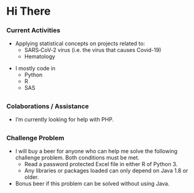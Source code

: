 # Hi There

### Current Activities
- Applying statistical concepts on projects related to: 
   - SARS‑CoV‑2 virus (i.e. the virus that causes Covid-19)
   - Hematology
<!-- - Upgrading knowledge on epidemiology. -->
- I mostly code in
   - Python
   - R
   - SAS

<!--
##
### Contact Details
- Email: nishan [dot] mudalige [at] gmail [dot] com
- Website: https://nishanmudalige.github.io
-->

##
### Colaborations / Assistance
- I’m currently looking for help with PHP.

##
### Challenge Problem
- I will buy a beer for anyone who can help me solve the following challenge problem. Both conditions must be met.
   - Read a password protected Excel file in either R of Python 3.
   - Any libraries or packages loaded can only depend on Java 1.8 or older.
- Bonus beer if this problem can be solved without using Java.

<!--
### Hi there 👋

### I am
- 🔭 Currently applying statistical concepts on projects related to: 
   - 🦠 SARS‑CoV‑2 virus (i.e. the virus that causes Covid-19)
   - 🩸 Hematology
- 🌱 Currently learning epidemiology.


### Contact Details
- 📫 Email: nishan [dot] mudalige [at] gmail [dot] com
- 🌐 Website: https://nishanmudalige.github.io

### Colaborations
- 🤔 I’m currently looking for help with PHP.

- 🧠 Practicing with [GitHub Copilot Ai](https://marketplace.visualstudio.com/items?itemName=GitHub.copilot "GitHub Copilot")
-->

<!--
**nishanmudalige/nishanmudalige** is a ✨ _special_ ✨ repository because its `README.md` (this file) appears on your GitHub profile.

Here are some ideas to get you started:

- 🔭 I’m currently working on ...
- 🌱 I’m currently learning ...
- 👯 I’m looking to collaborate on ...
- 🤔 I’m looking for help with ...
- 💬 Ask me about ...
- 📫 How to reach me: ...
- 😄 Pronouns: ...
- ⚡ Fun fact: ...
-->
